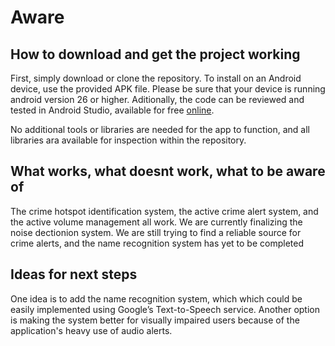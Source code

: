# Aware

## How to download and get the project working

First, simply download or clone the repository. To install on an Android device, use the provided APK file. Please be sure that your device is running android version 26 or higher. Aditionally, the code can be reviewed and tested in Android Studio, available for free [online](https://developer.android.com/studio).

No additional tools or libraries are needed for the app to function, and all libraries ara available for inspection within the repository.

## What works, what doesnt work, what to be aware of

The crime hotspot identification system, the active crime alert system, and the active volume management all work. We are currently finalizing the noise dectionion system. We are still trying to find a reliable source for crime alerts, and the name recognition system has yet to be completed 

## Ideas for next steps

One idea is to add the name recognition system, which which could be easily implemented using Google’s Text-to-Speech service. Another option is making the system better for visually impaired users because of the application's heavy use of audio alerts.
